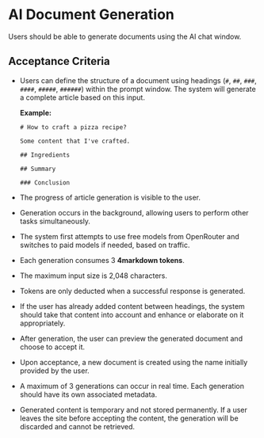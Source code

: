 # AI Document Generation

Users should be able to generate documents using the AI chat window.

## Acceptance Criteria

- Users can define the structure of a document using headings (`#`, `##`, `###`, `####`, `#####`, `######`) within the prompt window. The system will generate a complete article based on this input.

  **Example:**
  ```
  # How to craft a pizza recipe?

  Some content that I've crafted.

  ## Ingredients

  ## Summary

  ### Conclusion
  ```

- The progress of article generation is visible to the user.
- Generation occurs in the background, allowing users to perform other tasks simultaneously.
- The system first attempts to use free models from OpenRouter and switches to paid models if needed, based on traffic.
- Each generation consumes 3 **4markdown tokens**.
- The maximum input size is 2,048 characters.
- Tokens are only deducted when a successful response is generated.
- If the user has already added content between headings, the system should take that content into account and enhance or elaborate on it appropriately.
- After generation, the user can preview the generated document and choose to accept it.
- Upon acceptance, a new document is created using the name initially provided by the user.
- A maximum of 3 generations can occur in real time. Each generation should have its own associated metadata.
- Generated content is temporary and not stored permanently. If a user leaves the site before accepting the content, the generation will be discarded and cannot be retrieved.